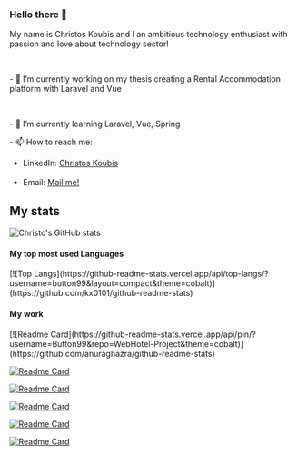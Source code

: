 ### Hello there 👋

<p>My name is Christos Koubis and I an ambitious technology enthusiast with passion and love about technology sector!</p>
<br />
<p> - 🔭 I’m currently working on my thesis creating a Rental Accommodation platform with Laravel and Vue </p>
<br />
<p> - 🌱 I’m currently learning Laravel, Vue, Spring </p>
<p> - 📫 How to reach me: <br />
 <ul>
  <li>
     LinkedIn: <a href="www.linkedin.com/in/christos-koubis-9785811a8">Christos Koubis</a>
  </li>
  <br />
  <li>
     Email: <a href="mailto:christoskoubis@yahoo.com">Mail me!</a>
  </li>
 </ul>
</p>

<h2> My stats </h2>

![Christo's GitHub stats](https://github-readme-stats.vercel.app/api?username=Button99&show_icons=true&theme=cobalt)

<h4> My top most used Languages </h4>
[![Top Langs](https://github-readme-stats.vercel.app/api/top-langs/?username=button99&layout=compact&theme=cobalt)](https://github.com/kx0101/github-readme-stats)

<h4> My work </h4>
<p>
  [![Readme Card](https://github-readme-stats.vercel.app/api/pin/?username=Button99&repo=WebHotel-Project&theme=cobalt)](https://github.com/anuraghazra/github-readme-stats)

  [![Readme Card](https://github-readme-stats.vercel.app/api/pin/?username=Button99&repo=Algorithms&theme=cobalt)](https://github.com/anuraghazra/github-readme-stats)

  [![Readme Card](https://github-readme-stats.vercel.app/api/pin/?username=Button99&repo=Speaky&theme=cobalt)](https://github.com/anuraghazra/github-readme-stats)

  [![Readme Card](https://github-readme-stats.vercel.app/api/pin/?username=Button99&repo=Discord-Bot&theme=cobalt)](https://github.com/anuraghazra/github-readme-stats)

  [![Readme Card](https://github-readme-stats.vercel.app/api/pin/?username=Button99&repo=WP-Project&theme=cobalt)](https://github.com/anuraghazra/github-readme-stats)

  [![Readme Card](https://github-readme-stats.vercel.app/api/pin/?username=Button99&repo=Simple-API&theme=cobalt)](https://github.com/anuraghazra/github-readme-stats)
</p>

